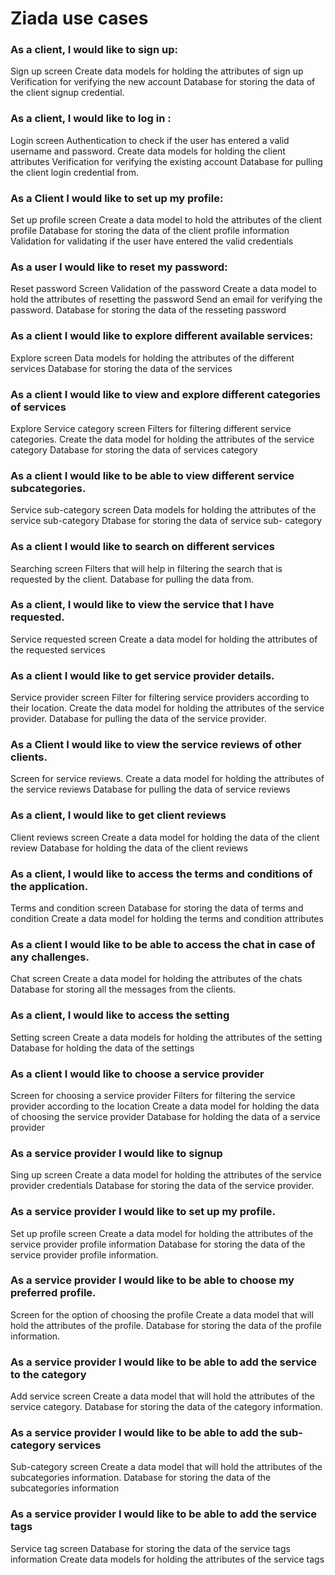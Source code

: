 # Ziada use cases

<h3>As a client, I would like to sign up:</h3>
      Sign up screen
      Create data models for holding the attributes of sign up
      Verification for verifying the new account
      Database for storing the data of the client signup credential.
      
<h3> As a client, I would like to log in :</h3>
      Login screen
      Authentication to check if the user has entered a valid username and password.
      Create data models for holding the client attributes
      Verification for verifying the existing account
      Database for pulling the client login credential from.

<h3> As a Client I would like to set up my profile:</h3>
      Set up profile screen
      Create a data model to hold the attributes of the client profile 
      Database for storing the data of the client profile information
      Validation for validating if the user have entered the valid credentials 

<h3> As a user I would like to reset my password:</h3>
      Reset password Screen 
      Validation of the password 
      Create a data model to hold the attributes of resetting the password
      Send an email for verifying the password.
      Database for storing the data of the resseting password

<h3> As a client I would like to explore different available services:</h3>
      Explore screen
      Data models for holding the attributes of the different services
      Database for storing the data of the services

<h3> As a client I would like to view and explore  different categories of services</h3>
      Explore Service category screen 
      Filters for filtering different service categories.
      Create the data model for holding the attributes of the service category
      Database for storing the data of services category 

<h3> As a client I would like to be able to view different service subcategories.</h3>
      Service sub-category screen
      Data models for holding the attributes of the service sub-category
      Dtabase for storing the data of service sub- category

<h3> As a client I would like to search on different services</h3>
      Searching screen
      Filters that will help in filtering the search that is requested by the client.
      Database for pulling the data from.

<h3> As a client, I would like to view the service that I have requested.</h3>
      Service requested screen
      Create a data model for holding the attributes of the requested services 

<h3> As a client  I would like to get service provider details.</h3>
      Service provider screen
      Filter for filtering service providers according to their location.
      Create the data model for holding the attributes of the service provider.
      Database for pulling the data of the service provider.

<h3> As a Client I would like to view the service reviews of other clients.</h3>
      Screen for service reviews. 
      Create a data model for holding the attributes of the service reviews 
      Database for pulling the data of service reviews

<h3> As a client, I would like to get client reviews</h3>
      Client reviews screen
      Create a data model for holding the data of the client  review
      Database for holding the data of the client reviews 

<h3> As a client, I would like to access the terms and conditions of the application.</h3>
      Terms and condition screen
      Database for storing the data of terms and condition 
      Create a data model for holding the terms and condition attributes 

<h3> As a client I would like to be able to access the chat in case of any challenges.</h3>
      Chat screen 
      Create a data model for holding the attributes of the chats
      Database for storing all the messages from the clients.

<h3> As a client, I would like to access the setting </h3>
      Setting screen
      Create a data models for holding the attributes of the setting
      Database for holding the data of the settings

<h3> As a client I would like to choose a service provider</h3>
      Screen for choosing a service provider
      Filters for filtering the service provider  according to the location
      Create a data model for holding the data of choosing the service provider 
      Database for holding the data of a service provider 

<h3> As a service provider I would like to signup</h3>
      Sing up screen
      Create a data model for holding the attributes of the service provider credentials
      Database for storing the data of the service provider.

<h3> As a service provider I would like to set up my profile.</h3>
      Set up profile screen 
      Create a data model for holding the attributes of the service provider profile information
      Database for storing the data of the service provider profile information.

<h3> As a service provider I would like to be able to choose my preferred profile.</h3>
      Screen for the option of choosing the profile
      Create a data model that will hold the attributes of the profile.
      Database for storing the data of the profile information.

<h3> As a service provider I would like to be able to add the service to the category</h3>
      Add service  screen
      Create a data model that will hold the attributes of the service category.
      Database for storing the data of the category information.

<h3> As a service provider I would like to be able to add the sub-category services</h3>
      Sub-category screen
      Create a data model that will hold the attributes of the subcategories information.
      Database for storing the data of the subcategories information

<h3> As  a service provider I would like to be able to add the service tags</h3>
      Service tag screen
      Database for storing the data of the service tags information
      Create data models for holding the attributes of the service tags 












 







 
      











 



















